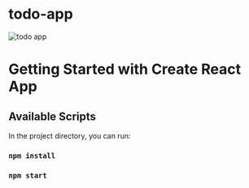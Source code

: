 # todo-app
![todo app](https://user-images.githubusercontent.com/65924250/160262479-7c7408a1-c085-4dc7-b3ce-8347d6cc1918.jpg)

# Getting Started with Create React App

## Available Scripts

In the project directory, you can run:

### `npm install`
### `npm start`
